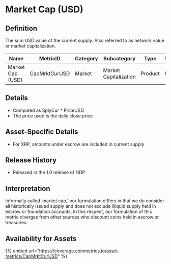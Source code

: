 # Market Cap (USD)

## Definition

The sum USD value of the current supply. Also referred to as network value or market capitalization.

| Name             | MetricID      | Category | Subcategory           | Type    | Unit | Interval |
| ---------------- | ------------- | -------- | --------------------- | ------- | ---- | -------- |
| Market Cap (USD) | CapMrktCurUSD | Market   | Market Capitalization | Product | USD  | 1 day    |

## Details

* Computed as SplyCur \* PriceUSD
* The price used is the daily close price

## Asset-Specific Details

* For XRP, amounts under escrow are included in current supply

## Release History

* Released in the 1.0 release of NDP

## Interpretation

Informally called ‘market cap,’ our formulation differs in that we do consider all historically issued supply and does not exclude illiquid supply held in escrow or foundation accounts. In this respect, our formulation of this metric diverges from other sources who discount coins held in escrow or treasuries.

## Availability for Assets

{% embed url="https://coverage.coinmetrics.io/asset-metrics/CapMrktCurUSD" %}
